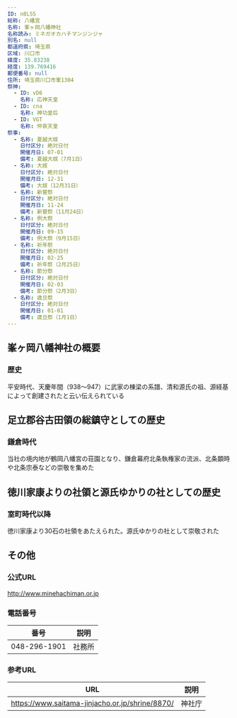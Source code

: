 ```yaml
---
ID: n8LSS
総称: 八幡宮
名称: 峯ヶ岡八幡神社
名称読み: ミネガオカハチマンジンジャ
別名: null
都道府県: 埼玉県
区域: 川口市
緯度: 35.83238
経度: 139.769416
郵便番号: null
住所: 埼玉県川口市峯1304
祭神:
  - ID: vD6
    名称: 応神天皇
  - ID: cna
    名称: 神功皇后
  - ID: VGT
    名称: 仲哀天皇
祭事:
  - 名称: 夏越大祓
    日付区分: 絶対日付
    開催月日: 07-01
    備考: 夏越大祓（7月1日）
  - 名称: 大祓
    日付区分: 絶対日付
    開催月日: 12-31
    備考: 大祓（12月31日）
  - 名称: 新嘗祭
    日付区分: 絶対日付
    開催月日: 11-24
    備考: 新嘗祭（11月24日）
  - 名称: 例大祭
    日付区分: 絶対日付
    開催月日: 09-15
    備考: 例大祭（9月15日）
  - 名称: 祈年祭
    日付区分: 絶対日付
    開催月日: 02-25
    備考: 祈年祭（2月25日）
  - 名称: 節分祭
    日付区分: 絶対日付
    開催月日: 02-03
    備考: 節分祭（2月3日）
  - 名称: 歳旦祭
    日付区分: 絶対日付
    開催月日: 01-01
    備考: 歳旦祭（1月1日）
---
```


## 峯ヶ岡八幡神社の概要

### 歴史

平安時代、天慶年間（938～947）に武家の棟梁の系譜、清和源氏の祖、源経基によって創建されたと云い伝えられている

## 足立郡谷古田領の総鎮守としての歴史

### 鎌倉時代

当社の境内地が鶴岡八幡宮の荘園となり、鎌倉幕府北条執権家の流派、北条顕時や北条宗泰などの崇敬を集めた

## 徳川家康よりの社領と源氏ゆかりの社としての歴史

### 室町時代以降

徳川家康より30石の社領をあたえられた。源氏ゆかりの社として崇敬された

## その他

### 公式URL

http://www.minehachiman.or.jp

### 電話番号

| 番号         | 説明   |
| ------------ | ------ |
| 048-296-1901 | 社務所 |

### 参考URL

| URL                                             | 説明   |
| ----------------------------------------------- | ------ |
| https://www.saitama-jinjacho.or.jp/shrine/8870/ | 神社庁 |
